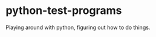 python-test-programs
====================

Playing around with python, figuring out how to do things.